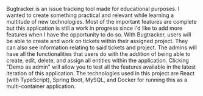 Bugtracker is an issue tracking tool made for educational purposes. I wanted to create something practical and relevant while learning a multitude of new technologies. Most of the important features are complete but this application is still a work in progress since I'd like to add more features when I have the opportunity to do so. With Bugtracker, users will be able to create and work on tickets within their assigned project. They can also see information relating to said tickets and project. The admins will have all the functionalities that users do with the addition of being able to create, edit, delete, and assign all entities within the application. Clicking "Demo as admin" will allow you to test all the features available in the latest iteration of this application. The technologies used in this project are React (with TypeScript), Spring Boot, MySQL, and Docker for running this as a multi-container application.
